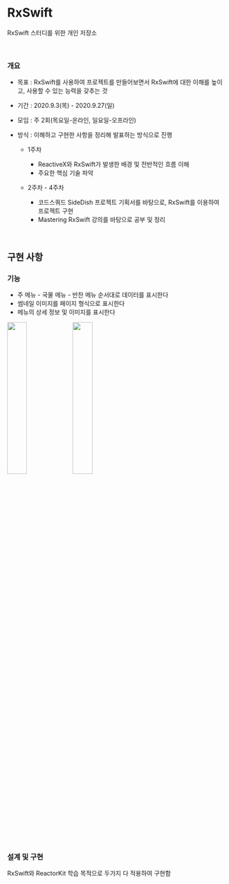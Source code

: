 # RxSwift

RxSwift 스터디를 위한 개인 저장소

<br>

### 개요

- 목표 : RxSwift를 사용하여 프로젝트를 만들어보면서 RxSwift에 대한 이해를 높이고, 사용할 수 있는 능력을 갖추는 것
- 기간 : 2020.9.3(목) - 2020.9.27(일)
- 모임 : 주 2회(목요일-온라인, 일요일-오프라인)
- 방식 : 이해하고 구현한 사항을 정리해 발표하는 방식으로 진행

  - 1주차 
    - ReactiveX와 RxSwift가 발생한 배경 및 전반적인 흐름 이해
    - 주요한 핵심 기술 파악

  - 2주차 - 4주차
    - 코드스쿼드 SideDish 프로젝트 기획서를 바탕으로, RxSwift를 이용하여 프로젝트 구현
    - Mastering RxSwift 강의를 바탕으로 공부 및 정리



<br>



## 구현 사항

### 기능

- 주 메뉴 - 국물 메뉴 - 반찬 메뉴 순서대로 데이터를 표시한다
- 썸네일 이미지를 페이지 형식으로 표시한다
- 메뉴의 상세 정보 및 이미지를 표시한다

<img width=30% src="./images/menuList.gif"/><img width=30% src="./images/menuDetail.gif"/>



<br>

### 설계 및 구현

RxSwift와 ReactorKit 학습 목적으로 두가지 다 적용하여 구현함

